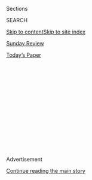 <div id="app">

<div>

<div>

<div>

<div class="NYTAppHideMasthead css-1q2w90k e1suatyy0">

<div class="section css-ui9rw0 e1suatyy2">

<div class="css-eph4ug er09x8g0">

<div class="css-6n7j50">

</div>

<span class="css-1dv1kvn">Sections</span>

<div class="css-10488qs">

<span class="css-1dv1kvn">SEARCH</span>

</div>

[Skip to content](#site-content)[Skip to site index](#site-index)

</div>

<div id="masthead-section-label" class="css-1wr3we4 eaxe0e00">

[Sunday Review](https://www.nytimes.com/section/opinion/sunday)

</div>

<div class="css-10698na e1huz5gh0">

</div>

</div>

<div id="masthead-bar-one" class="section hasLinks css-15hmgas e1csuq9d3">

<div class="css-uqyvli e1csuq9d0">

</div>

<div class="css-1uqjmks e1csuq9d1">

</div>

<div class="css-9e9ivx">

[](https://myaccount.nytimes.com/auth/login?response_type=cookie&client_id=vi)

</div>

<div class="css-1bvtpon e1csuq9d2">

[Today’s Paper](https://www.nytimes.com/section/todayspaper)

</div>

</div>

</div>

</div>

<div data-aria-hidden="false">

<div id="site-content" role="main">

<div>

<div class="css-1aor85t" style="opacity:0.000000001;z-index:-1;visibility:hidden">

<div class="css-1hqnpie">

<div class="css-epjblv">

<span class="css-17xtcya">[Sunday
Review](/section/opinion/sunday)</span><span class="css-x15j1o">|</span><span class="css-fwqvlz">The
Ghost of Margaret Sanger</span>

</div>

<div class="css-k008qs">

<div class="css-1iwv8en">

<span class="css-18z7m18"></span>

<div>

</div>

</div>

<span class="css-1n6z4y">https://nyti.ms/32WuCuA</span>

<div class="css-1705lsu">

<div class="css-4xjgmj">

<div class="css-4skfbu" role="toolbar" data-aria-label="Social Media Share buttons, Save button, and Comments Panel with current comment count" data-testid="share-tools">

  - 
  - 
  - 
  - 
    
    <div class="css-6n7j50">
    
    </div>

  - 
  - 

</div>

</div>

</div>

</div>

</div>

</div>

<div id="NYT_TOP_BANNER_REGION" class="css-13pd83m">

</div>

<div id="top-wrapper" class="css-1sy8kpn">

<div id="top-slug" class="css-l9onyx">

Advertisement

</div>

[Continue reading the main story](#after-top)

<div class="ad top-wrapper" style="text-align:center;height:100%;display:block;min-height:250px">

<div id="top" class="place-ad" data-position="top" data-size-key="top">

</div>

</div>

<div id="after-top">

</div>

</div>

<div>

<div class="css-v5btjw etb61u70">

<div class="css-v05ibm etb61u71">

[Opinion](/section/opinion)

</div>

</div>

<div id="sponsor-wrapper" class="css-1hyfx7x">

<div id="sponsor-slug" class="css-19vbshk">

Supported by

</div>

[Continue reading the main story](#after-sponsor)

<div id="sponsor" class="ad sponsor-wrapper" style="text-align:center;height:100%;display:block">

</div>

<div id="after-sponsor">

</div>

</div>

<div class="css-186x18t">

</div>

<div class="css-1vkm6nb ehdk2mb0">

# The Ghost of Margaret Sanger

</div>

Planned Parenthood and the complexities of anti-racism.

<div class="css-18e8msd">

<div class="css-vp77d3 epjyd6m0">

<div class="css-1p10dcb ey68jwv0" data-aria-hidden="true">

[![Ross
Douthat](https://static01.nyt.com/images/2018/04/03/opinion/ross-douthat/ross-douthat-thumbLarge.png
"Ross Douthat")](https://www.nytimes.com/by/ross-douthat)

</div>

<div class="css-1baulvz">

By [<span class="css-1baulvz last-byline" itemprop="name">Ross
Douthat</span>](https://www.nytimes.com/by/ross-douthat)

<div class="css-8atqhb">

Opinion Columnist

</div>

</div>

</div>

  - July 25, 2020

  - 
    
    <div class="css-4xjgmj">
    
    <div class="css-d8bdto" role="toolbar" data-aria-label="Social Media Share buttons, Save button, and Comments Panel with current comment count" data-testid="share-tools">
    
      - 
      - 
      - 
      - 
        
        <div class="css-6n7j50">
        
        </div>
    
      - 
      - 
    
    </div>
    
    </div>

</div>

<div class="css-79elbk" data-testid="photoviewer-wrapper">

<div class="css-z3e15g" data-testid="photoviewer-wrapper-hidden">

</div>

<div class="css-1a48zt4 ehw59r15" data-testid="photoviewer-children">

![<span class="css-16f3y1r e13ogyst0" data-aria-hidden="true">Margaret
Sanger in 1916, when she was indicted for mailing materials advocating
birth control, charges that were later
dropped.</span><span class="css-cnj6d5 e1z0qqy90" itemprop="copyrightHolder"><span class="css-1ly73wi e1tej78p0">Credit...</span><span><span>Bettmann/Getty
Images</span></span></span>](https://static01.nyt.com/images/2020/07/26/opinion/26douthat1/merlin_174917709_758689de-793c-4864-baff-5c962a0ed7f5-articleLarge.jpg?quality=75&auto=webp&disable=upscale)

</div>

</div>

</div>

<div class="section meteredContent css-1r7ky0e" name="articleBody" itemprop="articleBody">

<div class="css-1fanzo5 StoryBodyCompanionColumn">

<div class="css-53u6y8">

This week, Planned Parenthood of Greater New York announced that [it
would remove Margaret Sanger’s
name](https://www.cnn.com/2020/07/22/us/margaret-sanger-planned-parenthood-trnd/index.html)
from its Manhattan Health Center. The grounds were Sanger’s eugenic
ideas and alliances, which for years have been highlighted by
anti-abortion advocates and minimized by her admirers. Under the
pressures of the current moment, apparently, that minimization isn’t
sustainable any more.

This is an interesting shift from just a year ago, when Clarence Thomas
faced a wave of [media
scorn](https://www.washingtonpost.com/history/2019/05/31/clarence-thomas-tried-link-abortion-eugenics-seven-historians-told-post-hes-wrong/?utm_term=.0c5106b1bcd7)
when he took note of Sanger’s eugenic sympathies. But Thomas was citing
Sanger’s writings to suggest that abortion in America *today* reflects a
kind of structural racism — an inherited tendency, which persists even
without racist intent, for pro-abortion policies to reduce minority
births more than white births. Whereas the removal of Sanger’s name,
presumably, was intended to drive home the opposite point — to establish
a clear separation between past and present, between racism then and
abortion rights today.

But the difficulty is that according to current thinking on how
structural racism lingers and what anti-racism requires, Thomas still
seems to have a reasonable case.

</div>

</div>

<div>

</div>

<div class="css-1fanzo5 StoryBodyCompanionColumn">

<div class="css-53u6y8">

That thinking emphasizes, first, the persistent influence of
formerly-institutionalized racism even in the absence of conscious
racists, and second, the importance of assessing every policy based on
its effects on racial equality. “There is no such thing as a nonracist
or race-neutral policy,” writes the best-selling theorist Ibram X.
Kendi. “Every policy in every institution in every community in every
nation is producing or sustaining either racial inequity or equity.”

</div>

</div>

<div class="css-1fanzo5 StoryBodyCompanionColumn">

<div class="css-53u6y8">

Now apply these frameworks to the history of Planned Parenthood. The
organization had eugenic ideas close to its root, and while Sanger
herself was pro-contraception rather than pro-abortion, her successors
championed both abortion rights and [global population control
policies](https://www.hup.harvard.edu/catalog.php?isbn=9780674034600)
that were racist by any reasonable definition.

Then when abortion was legalized in the United States, with Planned
Parenthood’s strong support, its initial effect was a sharp decline in
minority births. According to the Wellesley economist Phillip Levine,
white births dipped only slightly after legalization, while the nonwhite
birthrate dropped by 15 percent. Fifty years later, the abortion rate is
[five
times](https://www.theatlantic.com/health/archive/2014/09/abortions-racial-gap/380251/)
higher for African-Americans than for whites.

So in this story, a worldview with racist antecedents wins a major
policy victory that immediately has a disproportionate effect on
minority birthrates. And then there is the further twist that over the
longer run, Roe v. Wade and the sexual revolution probably changed
family structure as well, as George Akerlof and (future Fed chair) Janet
Yellen [argued in a 1996
paper](https://www.brookings.edu/research/an-analysis-of-out-of-wedlock-births-in-the-united-states/),
by creating a wider space for men to expect sex without commitment and
to behave irresponsibly toward pregnant woman: “By making the birth of
the child the physical choice of the mother,” they wrote, “the sexual
revolution has made marriage and child support a social choice of the
father.”

Like the abortion rate itself, this trend — the long rise of
fatherlessness — has been steeper in poor and vulnerable communities. So
it, too, has helped to sustain racial inequality, by reserving to [the
whiter upper
classes](https://douthat.blogs.nytimes.com/2014/01/29/social-liberalism-as-class-warfare/)
the socioeconomic advantages that two-parent families enjoy.

</div>

</div>

<div class="css-1fanzo5 StoryBodyCompanionColumn">

<div class="css-53u6y8">

Keep following this logic, and you might conclude that if Planned
Parenthood really took anti-racism seriously it would repent of its
support for abortion, and devote itself exclusively to helping support
African-American pregnancies instead.

Are you convinced? I expect not. Maybe you think the decline of the
two-parent family is strictly about de-industrialization. Maybe you
believe the benefits of abortion access for minority women outweigh
whatever power lower birthrates cost the African-American community writ
large.

Maybe you think the nuclear family was itself a form of white or Western
oppression, and any anti-racism that requires its revival isn’t worthy
of the name. (This appears to be the position of the official [Black
Lives Matters](https://blacklivesmatter.com/what-we-believe/)
organization.) Or maybe you simply think abortion is an absolute human
right, which must be defended even if, as policy, it appears to have a
disparate racial impact.

Each of these claims could spin out another column in response. For now,
I just want the skeptical reader to consider, through the case of
Planned Parenthood’s history and abortion’s social consequences, just
how complicated the questions opened up by concepts like structural
racism and the racism/anti-racism binary can become.

Followed rigorously to their conclusions, they may lead to surprising or
inconvenient ideological conclusions, to intersectional dilemmas no
doctrine can resolve, or just to a deep uncertainty about the best path
to racial redress.

Or they might even lead to a creeping sense that Clarence Thomas has a
point: that at the very moment that America finally granted
African-Americans full citizenship, it also embarked on a separate
social revolution, whose most ruthless feature — the belief that
equality and liberty require removing protections from unborn human life
— left a specific stamp on the African-American experience, just as the
most ruthless features of our history always do.

</div>

</div>

<div>

</div>

<div class="css-1fanzo5 StoryBodyCompanionColumn">

<div class="css-53u6y8">

*The Times is committed to publishing* [*a diversity of
letters*](https://www.nytimes.com/2019/01/31/opinion/letters/letters-to-editor-new-york-times-women.html)
*to the editor. We’d like to hear what you think about this or any of
our articles. Here are some*
[*tips*](https://help.nytimes.com/hc/en-us/articles/115014925288-How-to-submit-a-letter-to-the-editor)*.
And here’s our email:*
[*letters@nytimes.com*](mailto:letters@nytimes.com)*.*

*Follow The New York Times Opinion section on*
[*Facebook*](https://www.facebook.com/nytopinion)*,* [*Twitter
(@NYTOpinion)*](http://twitter.com/NYTOpinion) *and*
[*Instagram*](https://www.instagram.com/nytopinion/)*, join the Facebook
political discussion group,* [*Voting While
Female*](https://www.facebook.com/groups/votingwhilefemale/)*.*

</div>

</div>

</div>

<div>

</div>

<div>

</div>

<div>

</div>

<div>

<div id="bottom-wrapper" class="css-1ede5it">

<div id="bottom-slug" class="css-l9onyx">

Advertisement

</div>

[Continue reading the main story](#after-bottom)

<div id="bottom" class="ad bottom-wrapper" style="text-align:center;height:100%;display:block;min-height:90px">

</div>

<div id="after-bottom">

</div>

</div>

</div>

</div>

</div>

## Site Index

<div>

</div>

## Site Information Navigation

  - [© <span>2020</span> <span>The New York Times
    Company</span>](https://help.nytimes.com/hc/en-us/articles/115014792127-Copyright-notice)

<!-- end list -->

  - [NYTCo](https://www.nytco.com/)
  - [Contact
    Us](https://help.nytimes.com/hc/en-us/articles/115015385887-Contact-Us)
  - [Work with us](https://www.nytco.com/careers/)
  - [Advertise](https://nytmediakit.com/)
  - [T Brand Studio](http://www.tbrandstudio.com/)
  - [Your Ad
    Choices](https://www.nytimes.com/privacy/cookie-policy#how-do-i-manage-trackers)
  - [Privacy](https://www.nytimes.com/privacy)
  - [Terms of
    Service](https://help.nytimes.com/hc/en-us/articles/115014893428-Terms-of-service)
  - [Terms of
    Sale](https://help.nytimes.com/hc/en-us/articles/115014893968-Terms-of-sale)
  - [Site Map](https://spiderbites.nytimes.com)
  - [Help](https://help.nytimes.com/hc/en-us)
  - [Subscriptions](https://www.nytimes.com/subscription?campaignId=37WXW)

</div>

</div>

</div>

</div>
